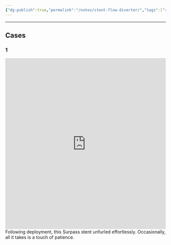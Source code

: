 ```yaml
---
{"dg-publish":true,"permalink":"/notes/stent-flow-diverter/","tags":["stent","flow_diversion"],"created":"2023-10-05T20:14:04.831-07:00","updated":"2023-11-12T16:29:26.103-08:00"}
---
```



---

## Cases

### 1

<div style="padding:106.46% 0 0 0;position:relative;"><iframe src="https://player.vimeo.com/video/871693168?badge=0&amp;autopause=0&amp;quality_selector=1&amp;progress_bar=1&amp;player_id=0&amp;app_id=58479" frameborder="0" allow="autoplay; fullscreen; picture-in-picture" style="position:absolute;top:0;left:0;width:100%;height:100%;" title="Stent"></iframe></div><script src="https://player.vimeo.com/api/player.js"></script>
Following deployment, this Surpass stent unfurled effortlessly. Occasionally, all it takes is a touch of patience.
